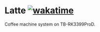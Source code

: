 # Latte [![wakatime](https://wakatime.com/badge/user/fbf439cc-9e02-45cc-bb7f-21ca6fd95e8d/project/e7f1a455-1023-4645-8675-eb845a7f353e.svg)](https://wakatime.com/badge/user/fbf439cc-9e02-45cc-bb7f-21ca6fd95e8d/project/e7f1a455-1023-4645-8675-eb845a7f353e)

Coffee machine system on TB-RK3399ProD.